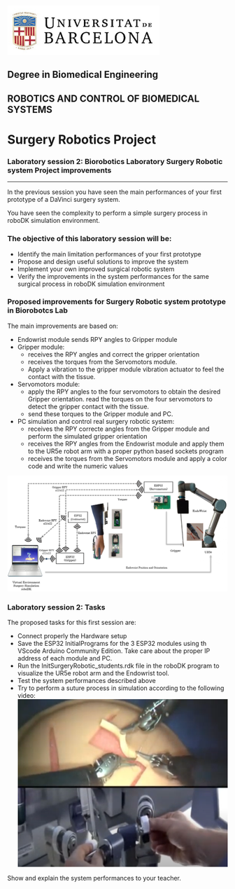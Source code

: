 ![University of Barcelona Logo](././Images/Session1/figure1.png)

## Degree in Biomedical Engineering
## ROBOTICS AND CONTROL OF BIOMEDICAL SYSTEMS
# **Surgery Robotics Project**
### Laboratory session 2: Biorobotics Laboratory Surgery Robotic system Project improvements

---

In the previous session you have seen the main performances of your first prototype of a DaVinci surgery system.

You have seen the complexity to perform a simple surgery process in roboDK simulation environment.

### The objective of this laboratory session will be:
- Identify the main limitation performances of your first prototype
- Propose and design useful solutions to improve the system
- Implement your own improved surgical robotic system
- Verify the improvements in the system performances for the same surgical process in roboDK simulation environment

### Proposed improvements for Surgery Robotic system prototype in Biorobotcs Lab

The main improvements are based on:
- Endowrist module sends RPY angles to Gripper module
- Gripper module:
    - receives the RPY angles and correct the gripper orientation
    - receives the torques from the Servomotors module.
    - Apply a vibration to the gripper module vibration actuator to feel the contact with the tissue.
- Servomotors module:
    - apply the RPY angles to the four servomotors to obtain the desired Gripper orientation.
    read the torques on the four servomotors to detect the gripper contact with the tissue.
    - send these torques to the Gripper module and PC.
- PC simulation and control real surgery robotic system:
    - receives the RPY correcte angles from the Gripper module and perform the simulated gripper orientation
    - receives the RPY angles from the Endowrist module and apply them to the UR5e robot arm with a proper python based sockets program
    - receives the torques from the Servomotors module and apply a color code and write the numeric values
    
![Proposed Project Improvements](././Images/Session1/ProjectImprovements2.png)

### Laboratory session 2: Tasks

The proposed tasks for this first session are:
- Connect properly the Hardware setup
- Save the ESP32 InitialPrograms for the 3 ESP32 modules using th VScode Arduino Community Edition. Take care about the proper IP address of each module and PC.
- Run the InitSurgeryRobotic_students.rdk file in the roboDK program to visualize the UR5e robot arm and the Endowrist tool.
- Test the system performances described above 
- Try to perform a suture process in simulation according to the following video:
[![suture process in simulation](Images/Session1/training.png)](https://youtu.be/1t3-Ggcp_Hg?feature=shared)

Show and explain the system performances to your teacher.